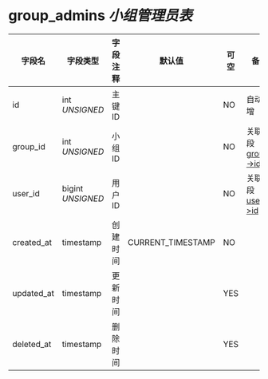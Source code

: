 # group_admins *小组管理员表*

| 字段名 | 字段类型 | 字段注释 | 默认值 | 可空 | 备注 |
| --- | --- | --- | --- | --- | --- |
| id | int *UNSIGNED* | 主键 ID | | NO | 自动递增 |
| group_id | int *UNSIGNED* | 小组 ID | | NO | 关联字段 [groups->id](groups.md) |
| user_id | bigint *UNSIGNED* | 用户 ID |  | NO | 关联字段 [users->id](../users/users.md) |
| created_at | timestamp | 创建时间 | CURRENT_TIMESTAMP | NO |  |
| updated_at | timestamp | 更新时间 |  | YES |  |
| deleted_at | timestamp | 删除时间 |  | YES |  |
